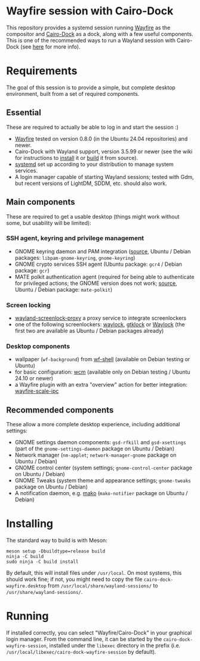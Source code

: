 # Wayfire session with Cairo-Dock

This repository provides a systemd session running [Wayfire](https://github.com/WayfireWM/wayfire) as the compositor and [Cairo-Dock](https://github.com/Cairo-Dock/cairo-dock-core) as a dock, along with a few useful components. This is one of the recommended ways to run a Wayland session with Cairo-Dock (see [here](https://github.com/Cairo-Dock/cairo-dock-core/wiki/Running#1-run-the-cairo-dock-desktop-session) for more info).


# Requirements

The goal of this session is to provide a simple, but complete desktop environment, built from a set of required components.

## Essential

These are required to actually be able to log in and start the session :)

 - [Wayfire](https://github.com/WayfireWM/wayfire) tested on version 0.8.0 (in the Ubuntu 24.04 repositories) and newer.
 - Cairo-Dock with Wayland support, version 3.5.99 or newer (see the wiki for instructions to [install](https://github.com/Cairo-Dock/cairo-dock-core/wiki/Installation) it or [build](https://github.com/Cairo-Dock/cairo-dock-core/wiki/Compiling-from-source) it from source).
 - [systemd](https://systemd.io/) set up according to your distribution to manage system services.
 - A login manager capable of starting Wayland sessions; tested with Gdm, but recent versions of LightDM, SDDM, etc. should also work.


## Main components

These are required to get a usable desktop (things might work without some, but usability will be limited):

### SSH agent, keyring and privilege management

 - GNOME keyring daemon and PAM integration ([source](https://gitlab.gnome.org/GNOME/gnome-keyring), Ubuntu / Debian packages: `libpam-gnome-keyring`, `gnome-keyring`)
 - GNOME crypto services SSH agent (Ubuntu package: `gcr4` / Debian package: `gcr`)
 - MATE polkit authentication agent (required for being able to authenticate for privileged actions; the GNOME version does not work; [source](https://github.com/mate-desktop/mate-polkit), Ubuntu / Debian package: `mate-polkit`)

### Screen locking

 - [wayland-screenlock-proxy](https://github.com/dkondor/wayland-screenlock-proxy) a proxy service to integrate screenlockers
 - one of the following screenlockers: [waylock](https://github.com/swaywm/swaylock), [gtklock](https://github.com/jovanlanik/gtklock) or [Waylock](https://codeberg.org/ifreund/waylock) (the first two are available as Ubuntu / Debian packages already)

### Desktop components

 - wallpaper (`wf-background`) from [wf-shell](https://github.com/WayfireWM/wf-shell) (available on Debian testing or Ubuntu)
 - for basic configuration: [wcm](https://github.com/WayfireWM/wcm) (available only on Debian testing / Ubuntu 24.10 or newer)
 - a Wayfire plugin with an extra "overview" action for better integration: [wayfire-scale-ipc](https://github.com/dkondor/wayfire-scale-ipc)


## Recommended components

These allow a more complete desktop experience, including additional settings:
 - GNOME settings daemon components: `gsd-rfkill` and `gsd-xsettings` (part of the `gnome-settings-daemon` package on Ubuntu / Debian)
 - Network manager (`nm-applet`; `network-manager-gnome` package on Ubuntu / Debian)
 - GNOME control center (system settings; `gnome-control-center` package on Ubuntu / Debian)
 - GNOME Tweaks (system theme and appearance settings; `gnome-tweaks` package on Ubuntu / Debian)
 - A notification daemon, e.g. [mako](https://github.com/emersion/mako) (`mako-notifier` package on Ubuntu / Debian)


# Installing

The standard way to build is with Meson:

```
meson setup -Dbuildtype=release build
ninja -C build
sudo ninja -C build install
```

By default, this will install files under `/usr/local`. On most systems, this should work fine; if not, you might need to copy the file `cairo-dock-wayfire.desktop` from `/usr/local/share/wayland-sessions/` to `/usr/share/wayland-sessions/`.


# Running

If installed correctly, you can select "Wayfire/Cairo-Dock" in your graphical login manager. From the command line, it can be started by the `cairo-dock-wayfire-session`, installed under the `libexec` directory in the prefix (i.e. `/usr/local/libexec/cairo-dock-wayfire-session` by default).


